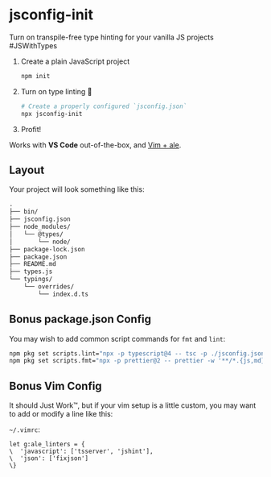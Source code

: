 # jsconfig-init

Turn on transpile-free type hinting for your vanilla JS projects #JSWithTypes

1. Create a plain JavaScript project
   ```sh
   npm init
   ```
2. Turn on type linting 💪
   ```sh
   # Create a properly configured `jsconfig.json`
   npx jsconfig-init
   ```
3. Profit!

Works with **VS Code** out-of-the-box, and
[Vim + ale](https://webinstall.dev/vim-essentials).

## Layout

Your project will look something like this:

```txt
.
├── bin/
├── jsconfig.json
├── node_modules/
│   └── @types/
│       └── node/
├── package-lock.json
├── package.json
├── README.md
├── types.js
└── typings/
    └── overrides/
        └── index.d.ts
```

## Bonus package.json Config

You may wish to add common script commands for `fmt` and `lint`:

```sh
npm pkg set scripts.lint="npx -p typescript@4 -- tsc -p ./jsconfig.json"
npm pkg set scripts.fmt="npx -p prettier@2 -- prettier -w '**/*.{js,md}'"
```

## Bonus Vim Config

It should Just Work™, but if your vim setup is a little custom, you may want to
add or modify a line like this:

`~/.vimrc`:

```vim
let g:ale_linters = {
\  'javascript': ['tsserver', 'jshint'],
\  'json': ['fixjson']
\}
```
